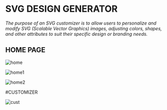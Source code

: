 # SVG DESIGN GENERATOR

*The purpose of an SVG customizer is to allow users to personalize and modify SVG (Scalable Vector Graphics) images, adjusting colors, shapes, and other attributes to suit their specific design or branding needs.*

## **HOME PAGE** ##

![home](https://github.com/Khmariya16/minor-project/assets/112842600/760b0396-7f16-4626-b507-acfd165cda82)

![home1](https://github.com/Khmariya16/minor-project/assets/112842600/350d69ac-1b66-4c9a-8095-c4fca27e60fa)

![home2](https://github.com/Khmariya16/minor-project/assets/112842600/3a12bd9b-6aa3-4776-bd10-e3198b088f05)

#CUSTOMIZER


![cust](https://github.com/Khmariya16/minor-project/assets/112842600/71f88b56-69b1-48b9-b676-0ba2135251d9)




